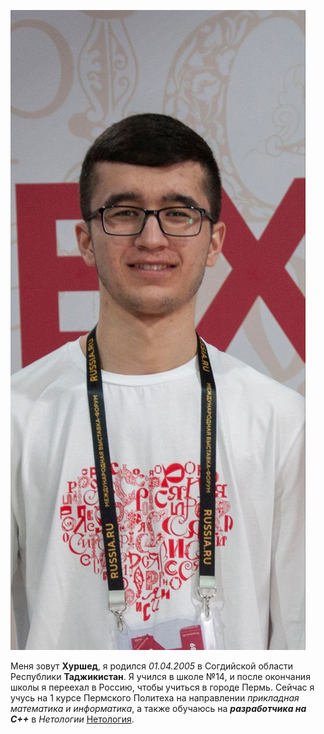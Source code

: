 ![Akramzoda Khurshed](photo_2024-05-11_00-30-07.jpg)

Меня зовут **Хуршед**, я родился _01.04.2005_ в Согдийской области Республики **Таджикистан**. Я учился в школе №14, и после окончания школы я переехал в Россию, чтобы учиться в городе Пермь. Сейчас я учусь на 1 курсе Пермского Политеха на направлении _прикладная математика и информатика_, а также обучаюсь на *__разработчика на C++__* в *Нетологии* [Нетология](https://netology.ru/).